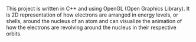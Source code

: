 This project is written in C++ and using OpenGL (Open Graphics Library). It is 2D representation of how electrons are arranged in energy levels, or shells, around the nucleus of an atom and can visualize the animation of how the electrons are revolving around the nucleus in their respective orbits.
